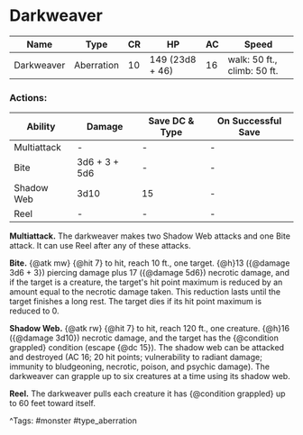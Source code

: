 # Darkweaver

| Name | Type | CR | HP | AC | Speed |
|------|------|----|----|----|-------|
| Darkweaver | Aberration | 10 | 149 (23d8 + 46) | 16 | walk: 50 ft., climb: 50 ft. |

### Actions:

| Ability | Damage | Save DC & Type | On Successful Save |
|---------|--------|----------------|--------------------|
| Multiattack | - | - | - |
| Bite | 3d6 + 3 + 5d6 | - | - |
| Shadow Web | 3d10 | 15 | - |
| Reel | - | - | - |


**Multiattack.** The darkweaver makes two Shadow Web attacks and one Bite attack. It can use Reel after any of these attacks.

**Bite.** {@atk mw} {@hit 7} to hit, reach 10 ft., one target. {@h}13 ({@damage 3d6 + 3}) piercing damage plus 17 ({@damage 5d6}) necrotic damage, and if the target is a creature, the target's hit point maximum is reduced by an amount equal to the necrotic damage taken. This reduction lasts until the target finishes a long rest. The target dies if its hit point maximum is reduced to 0.

**Shadow Web.** {@atk rw} {@hit 7} to hit, reach 120 ft., one creature. {@h}16 ({@damage 3d10}) necrotic damage, and the target has the {@condition grappled} condition (escape {@dc 15}). The shadow web can be attacked and destroyed (AC 16; 20 hit points; vulnerability to radiant damage; immunity to bludgeoning, necrotic, poison, and psychic damage). The darkweaver can grapple up to six creatures at a time using its shadow web.

**Reel.** The darkweaver pulls each creature it has {@condition grappled} up to 60 feet toward itself.

^Tags: #monster #type_aberration